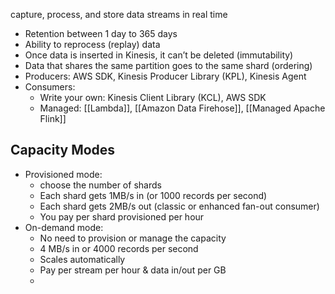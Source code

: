 capture, process, and store data streams in real time

- Retention between 1 day to 365 days 
- Ability to reprocess (replay) data 
- Once data is inserted in Kinesis, it can’t be deleted (immutability) 
- Data that shares the same partition goes to the same shard (ordering) 
- Producers: AWS SDK, Kinesis Producer Library (KPL), Kinesis Agent 
- Consumers: 
	- Write your own: Kinesis Client Library (KCL), AWS SDK 
	- Managed:  [[Lambda]], [[Amazon Data Firehose]], [[Managed Apache Flink]]


## Capacity Modes
- Provisioned mode:
	- choose the number of shards
	- Each shard gets 1MB/s in (or 1000 records per second)
	- Each shard gets 2MB/s out (classic or enhanced fan-out consumer)
	- You pay per shard provisioned per hour
- On-demand mode:
	- No need to provision or manage the capacity
	- 4 MB/s in or 4000 records per second
	- Scales automatically
	- Pay per stream per hour & data in/out per GB
	- 